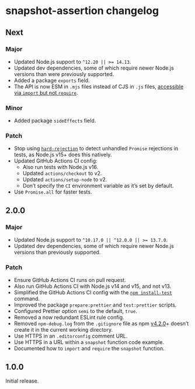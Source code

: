 # snapshot-assertion changelog

## Next

### Major

- Updated Node.js support to `^12.20 || >= 14.13`.
- Updated dev dependencies, some of which require newer Node.js versions than were previously supported.
- Added a package `exports` field.
- The API is now ESM in `.mjs` files instead of CJS in `.js` files, [accessible via `import` but not `require`](https://nodejs.org/dist/latest/docs/api/esm.html#esm_require).

### Minor

- Added package `sideEffects` field.

### Patch

- Stop using [`hard-rejection`](https://npm.im/hard-rejection) to detect unhandled `Promise` rejections in tests, as Node.js v15+ does this natively.
- Updated GitHub Actions CI config:
  - Also run tests with Node.js v16.
  - Updated `actions/checkout` to v2.
  - Updated `actions/setup-node` to v2.
  - Don’t specify the `CI` environment variable as it’s set by default.
- Use `Promise.all` for faster tests.

## 2.0.0

### Major

- Updated Node.js support to `^10.17.0 || ^12.0.0 || >= 13.7.0`.
- Updated dev dependencies, some of which require newer Node.js versions than previously supported.

### Patch

- Ensure GitHub Actions CI runs on pull request.
- Also run GitHub Actions CI with Node.js v14 and v15, and not v13.
- Simplified the GitHub Actions CI config with the [`npm install-test`](https://docs.npmjs.com/cli/v7/commands/npm-install-test) command.
- Improved the package `prepare:prettier` and `test:prettier` scripts.
- Configured Prettier option `semi` to the default, `true`.
- Removed a now redundant ESLint rule config.
- Removed `npm-debug.log` from the `.gitignore` file as npm [v4.2.0](https://github.com/npm/npm/releases/tag/v4.2.0)+ doesn’t create it in the current working directory.
- Use HTTPS in an `.editorconfig` comment URL.
- Use HTTPS in a URL within a `snapshot` function code example.
- Documented how to `import` and `require` the `snapshot` function.

## 1.0.0

Initial release.

